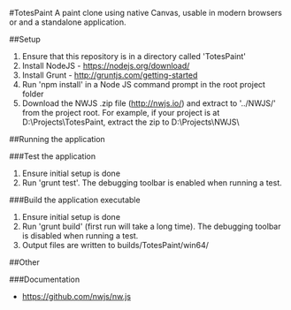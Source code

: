 #TotesPaint
A paint clone using native Canvas, usable in modern browsers or and a standalone application.

##Setup
1. Ensure that this repository is in a directory called 'TotesPaint'
1. Install NodeJS - https://nodejs.org/download/
1. Install Grunt - http://gruntjs.com/getting-started
1. Run 'npm install' in a Node JS command prompt in the root project folder
1. Download the NWJS .zip file (http://nwjs.io/) and extract to '../NWJS/' from the project root. For example, if your project is at D:\Projects\TotesPaint\, extract the zip to D:\Projects\NWJS\

##Running the application

###Test the application
1. Ensure initial setup is done
1. Run 'grunt test'. The debugging toolbar is enabled when running a test.

###Build the application executable
1. Ensure initial setup is done
1. Run 'grunt build' (first run will take a long time). The debugging toolbar is disabled when running a test.
1. Output files are written to builds/TotesPaint/win64/

##Other

###Documentation
* https://github.com/nwjs/nw.js